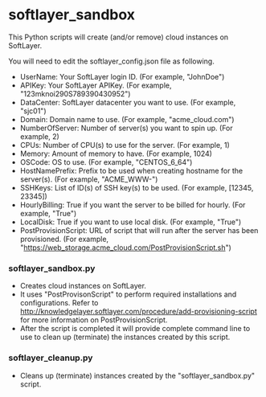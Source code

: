 # softlayer_sandbox

This Python scripts will create (and/or remove) cloud instances on SoftLayer.

You will need to edit the softlayer_config.json file as following.
  + UserName: Your SoftLayer login ID. (For example, "JohnDoe")
  + APIKey: Your SoftLayer APIKey. (For example, "123mknoi290S789390430952")
  + DataCenter: SoftLayer datacenter you want to use.  (For example, "sjc01")
  + Domain: Domain name to use.  (For example, "acme_cloud.com")
  + NumberOfServer: Number of server(s) you want to spin up.  (For example, 2)
  + CPUs: Number of CPU(s) to use for the server.  (For example, 1)
  + Memory: Amount of memory to have.  (For example, 1024)
  + OSCode: OS to use.  (For example, "CENTOS_6_64")
  + HostNamePrefix: Prefix to be used when creating hostname for the server(s).  (For example, "ACME_WWW-")
  + SSHKeys: List of ID(s) of SSH key(s) to be used.  (For example, [12345, 23345])
  + HourlyBilling: True if you want the server to be billed for hourly. (For example, "True")
  + LocalDisk: True if you want to use local disk.  (For example, "True")
  + PostProvisionScript: URL of script that will run after the server has been provisioned.  (For example, "https://web_storage.acme_cloud.com/PostProvisionScript.sh")

### softlayer_sandbox.py
  + Creates cloud instances on SoftLayer.
  + It uses "PostProvisonScript" to perform required installations and configurations.  Refer to http://knowledgelayer.softlayer.com/procedure/add-provisioning-script for more information on PostProvisionScript.
  + After the script is completed it will provide complete command line to use to clean up (terminate) the instances created by this script. 

### softlayer_cleanup.py
  + Cleans up (terminate) instances created by the "softlayer_sandbox.py" script.


